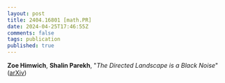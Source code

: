 ```yaml
---
layout: post
title: 2404.16801 [math.PR]
date: 2024-04-25T17:46:55Z
comments: false
tags: publication
published: true
---
```


<b>Zoe Himwich</b>, <b>Shalin Parekh</b>, "<i>The Directed Landscape is a Black Noise</i>" ([arXiv](http://arxiv.org/abs/2404.16801v1))
